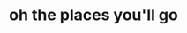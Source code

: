 ---
pid: mp124
title: oh the places you'll go
location_transcription: walnut bridge 30th Street
coordinates: "[-75.182541321253, 39.951661541639]"
zipcode: '20003'
gen_neighborhood: 
neighborhood: 
outside_phl: 'Washington DC '
age: '20'
age_range: 20-29
instagram: 
image_file_name: mp_124.jpg
proposal_transcription: |-
  A neon bridge sign
  Oh the place ... to encourage exploration in Philadelphia of University city people
topic: 
topic_summary: '0'
type: Bridge
keywords_other: 
credit: Grace Boroughs
image_labels: 
twitter: 
facebook: 
permalink: "/monuments/mp124/"
layout: item-page
---